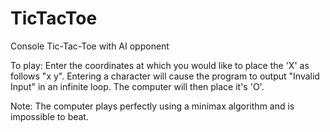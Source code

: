 TicTacToe
=========

Console Tic-Tac-Toe with AI opponent

To play:
  Enter the coordinates at which you would like to place the 'X' as follows "x y".
  Entering a character will cause the program to output "Invalid Input" in an infinite loop.
  The computer will then place it's 'O'.
  
Note:
  The computer plays perfectly using a minimax algorithm and is impossible to beat.

